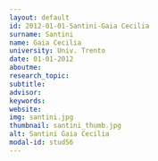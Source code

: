 ```yaml
---
layout: default 
id: 2012-01-01-Santini-Gaia Cecilia
surname: Santini
name: Gaia Cecilia
university: Univ. Trento
date: 01-01-2012
aboutme: 
research_topic: 
subtitle: 
advisor: 
keywords: 
website: 
img: santini.jpg
thumbnail: santini_thumb.jpg
alt: Santini Gaia Cecilia
modal-id: stud56
---
```

